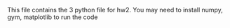 This file contains the 3 python file for hw2.
You may need to install numpy, gym, matplotlib to run the code
